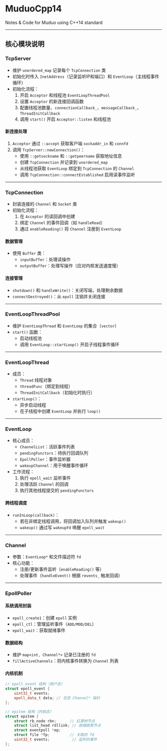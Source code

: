 # MuduoCpp14  
Notes & Code for Muduo using C++14 standard  

---

## 核心模块说明  

### TcpServer  
- 维护 `unordered_map` 记录每个 `TcpConnection` 类  
- 初始化时传入 `InetAddress`（记录监听IP和端口）和 `EventLoop`（主线程事件循环）  
- 初始化流程：  
  1. 开启 `Acceptor` 和线程池 `EventLoopThreadPool`  
  2. 设置 `Acceptor` 的新连接回调函数  
  3. 配置线程池数量、`connectionCallback_`、`messageCallback_`、`ThreadInitCallback`  
  4. 调用 `start()` 开启 `Acceptor::listen` 和线程池  

#### 新连接处理  
1. `Acceptor` 通过 `::accept` 获取客户端 `sockaddr_in` 和 `connfd`  
2. 调用 `TcpServer::newConnection()`：  
   - 使用 `::getsockname` 和 `::getpeername` 获取地址信息  
   - 创建 `TcpConnection` 并记录到 `unordered_map`  
   - 从线程池获取 `EventLoop` 绑定到 `TcpConnection` 的 `Channel`  
   - 调用 `TcpConnection::connectEstablished` 启用读事件监听  

---

### TcpConnection  
- 封装连接的 `Channel` 和 `Socket` 类  
- 初始化流程：  
  1. 在 `Acceptor` 的读回调中创建  
  2. 绑定 `Channel` 的事件回调（如 `handleRead`）  
  3. 通过 `enableReading()` 将 `Channel` 注册到 `EventLoop`  

#### 数据管理  
- 使用 `Buffer` 类：  
  - `inputBuffer`：处理读操作  
  - `outputBuffer`：处理写操作（应对内核发送速度慢）  

#### 连接管理  
- `shutdown()` 和 `handleWrite()`：关闭写端，处理剩余数据  
- `connectDestroyed()`：从 `epoll` 注销并关闭连接  

---

### EventLoopThreadPool  
- 维护 `EventLoopThread` 和 `EventLoop` 的集合（`vector`）  
- `start()` 函数：  
  - 启动线程池  
  - 调用 `EventLoop::startLoop()` 开启子线程事件循环  

---

### EventLoopThread  
- 成员：  
  - `Thread` 线程对象  
  - `threadFunc`（绑定到线程）  
  - `ThreadInitCallback`（初始化时执行）  
- `startLoop()`：  
  - 异步启动线程  
  - 在子线程中创建 `EventLoop` 并执行 `loop()`  

---

### EventLoop  
- 核心成员：  
  - `ChannelList`：活跃事件列表  
  - `pendingFunctors`：待执行回调队列  
  - `EpollPoller`：事件监听器  
  - `wakeupChannel`：用于唤醒事件循环  
- 工作流程：  
  1. 执行 `epoll_wait` 监听事件  
  2. 处理活跃 `Channel` 的回调  
  3. 执行其他线程提交的 `pendingFunctors`  

#### 跨线程调度  
- `runInLoop(callback)`：  
  - 若在非绑定线程调用，将回调加入队列并触发 `wakeup()`  
  - `wakeup()` 通过写 `wakeupFd` 唤醒 `epoll_wait`  

---

### Channel  
- 参数：`EventLoop*` 和文件描述符 `fd`  
- 核心功能：  
  - 注册/更新事件监听（`enableReading()` 等）  
  - 处理事件（`handleEvent()` 根据 `revents_` 触发回调）  

---

### EpollPoller  
#### 系统调用封装  
- `epoll_create1`：创建 `epoll` 实例  
- `epoll_ctl`：管理监听事件（`ADD/MOD/DEL`）  
- `epoll_wait`：获取就绪事件  

#### 数据结构  
- 维护 `map<int, Channel*>` 记录已注册的 `fd`  
- `fillActiveChannels`：将内核事件转换为 `Channel` 列表  

#### 内核机制  
```cpp
// epoll_event 结构（用户态）
struct epoll_event {
    uint32_t events;
    epoll_data_t data; // 包含 Channel* 指针
};

// epitem 结构（内核态）
struct epitem {
    struct rb_node rbn;      // 红黑树节点
    struct list_head rdllink; // 就绪链表节点
    struct eventpoll *ep;    
    struct file *fp;         // 关联的 fd
    uint32_t events;          // 监听的事件
};